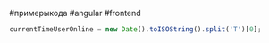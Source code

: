 #примерыкода #angular #frontend 

```typescript
currentTimeUserOnline = new Date().toISOString().split('T')[0];
```